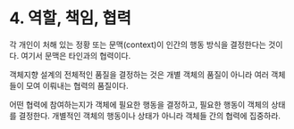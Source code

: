 # 4. 역할, 책임, 협력



각 개인이 처해 있는 정황 또는 문맥(context)이 인간의 행동 방식을 결정한다는 것이다. 여기서 문맥은 타인과의 협력이다.



객체지향 설계의 전체적인 품질을 결정하는 것은 개별 객체의 품질이 아니라 여러 객체들이 모여 이뤄내는 협력의 품질이다.



어떤 협력에 참여하는지가 객체에 필요한 행동을 결정하고, 필요한 행동이 객체의 상태를 결정한다. 개별적인 객체의 행동이나 상태가 아니라 객체들 간의 협력에 집중하라.

